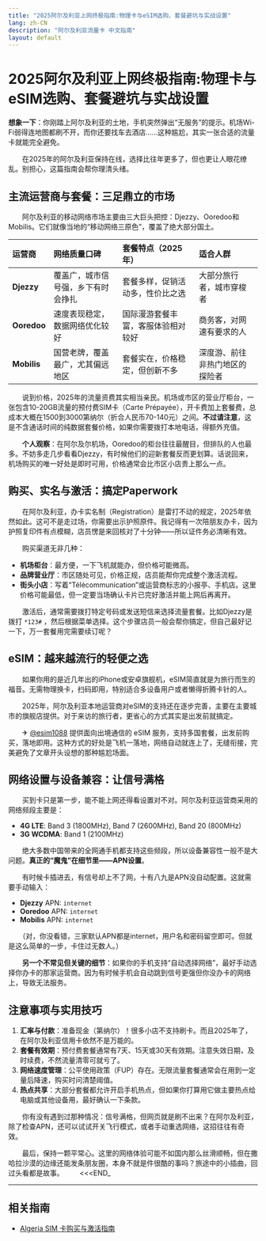 ```yaml
---
title: "2025阿尔及利亚上网终极指南:物理卡与eSIM选购、套餐避坑与实战设置"
lang: zh-CN
description: "阿尔及利亚流量卡 中文指南"
layout: default
---
```

# 2025阿尔及利亚上网终极指南:物理卡与eSIM选购、套餐避坑与实战设置

**想象一下**：你刚踏上阿尔及利亚的土地，手机突然弹出“无服务”的提示。机场Wi-Fi弱得连地图都刷不开，而你还要找车去酒店……这种尴尬，其实一张合适的流量卡就能完全避免。

　　在2025年的阿尔及利亚保持在线，选择比往年更多了，但也更让人眼花缭乱。别担心，这篇指南会帮你理清头绪。

## 主流运营商与套餐：三足鼎立的市场

　　阿尔及利亚的移动网络市场主要由三大巨头把控：Djezzy、Ooredoo和Mobilis。它们就像当地的“移动网络三原色”，覆盖了绝大部分国土。

| 运营商 | 网络质量口碑 | 套餐特点（2025年） | 适合人群 |
| :--- | :--- | :--- | :--- |
| **Djezzy** | 覆盖广，城市信号强，乡下有时会挣扎 | 套餐多样，促销活动多，性价比之选 | 大部分旅行者，城市穿梭者 |
| **Ooredoo** | 速度表现稳定，数据网络优化较好 | 国际漫游套餐丰富，客服体验相对较好 | 商务客，对网速有要求的人 |
| **Mobilis** | 国营老牌，覆盖最广，尤其偏远地区 | 套餐实在，价格稳定，但创新不多 | 深度游、前往非热门地区的探险者 |

　　说到价格，2025年的流量资费其实相当亲民。机场或市区的营业厅柜台，一张包含10-20GB流量的预付费SIM卡（Carte Prépayée），开卡费加上套餐费，总成本大概在1500到3000第纳尔（折合人民币70-140元）之间。**不过请注意**，这是不含通话时间的纯数据套餐价格，如果你需要拨打本地电话，得额外充值。

　　**个人观察**：在阿尔及尔机场，Ooredoo的柜台往往最醒目，但排队的人也最多。不妨多走几步看看Djezzy，有时候他们的迎新套餐反而更划算。话说回来，机场购买的唯一好处是即时可用，价格通常会比市区小店贵上那么一点。

## 购买、实名与激活：搞定Paperwork

　　在阿尔及利亚，办卡实名制（Registration）是雷打不动的规定，2025年依然如此。这可不是走过场，你需要出示护照原件。我记得有一次陪朋友办卡，因为护照复印件有点模糊，店员愣是来回核对了十分钟——所以证件务必清晰有效。

　　购买渠道无非几种：
*   **机场柜台**：最方便，一下飞机就能办，但价格可能微高。
*   **品牌营业厅**：市区随处可见，价格正规，店员能帮你完成整个激活流程。
*   **街头小店**：写着“Télécommunication”或运营商标志的小报亭、手机店。这里价格可能最低，但一定要当场确认卡片已完好激活并能上网后再离开。

　　激活后，通常需要拨打特定号码或发送短信来选择流量套餐。比如Djezzy是拨打 `*123#` ，然后根据菜单选择。这个步骤店员一般会帮你搞定，但自己最好记一下，万一套餐用完需要续订呢？

## eSIM：越来越流行的轻便之选

　　如果你用的是近几年出的iPhone或安卓旗舰机，eSIM简直就是为旅行而生的福音。无需物理换卡，扫码即用，特别适合多设备用户或者懒得折腾卡针的人。

　　2025年，阿尔及利亚本地运营商对eSIM的支持还在逐步完善，主要在主要城市的旗舰店提供。对于来访的旅行者，更省心的方式其实是出发前就搞定。

　　✈ [@esim1088](https://t.me/s/esim1088) 提供面向出境通信的 eSIM 服务，支持多国套餐，出发前购买，落地即用。这种方式的好处是飞机一落地，网络自动就连上了，无缝衔接，完美避免了文章开头设想的那种尴尬场面。

## 网络设置与设备兼容：让信号满格

　　买到卡只是第一步，能不能上网还得看设置对不对。阿尔及利亚运营商采用的网络频段主要是：
*   **4G LTE**: Band 3 (1800MHz), Band 7 (2600MHz), Band 20 (800MHz)
*   **3G WCDMA**: Band 1 (2100MHz)

　　绝大多数中国带来的全网通手机都支持这些频段，所以设备兼容性一般不是大问题。**真正的“魔鬼”在细节里——APN设置**。

　　有时候卡插进去，有信号却上不了网，十有八九是APN没自动配置。这就需要手动输入：

*   **Djezzy** APN: `internet`
*   **Ooredoo** APN: `internet`
*   **Mobilis** APN: `internet`

　　（对，你没看错，三家默认APN都是internet，用户名和密码留空即可。但就是这么简单的一步，卡住过无数人。）

　　**另一个不常见但关键的细节**：如果你的手机支持“自动选择网络”，最好手动选择你办卡的那家运营商。因为有时候手机会自动跳到信号更强但你没办卡的网络上，导致无法服务。

## 注意事项与实用技巧

1.  **汇率与付款**：准备现金（第纳尔）！很多小店不支持刷卡。而且2025年了，在阿尔及利亚信用卡依然不是万能的。
2.  **套餐有效期**：预付费套餐通常有7天、15天或30天有效期。注意失效日期，及时续费，不然流量清零可就亏了。
3.  **网络速度管理**：公平使用政策（FUP）存在。无限流量套餐通常会在用到一定量后降速，购买时问清楚阈值。
4.  **热点共享**：大部分套餐都允许开启手机热点，但如果你打算用它做主要热点给电脑或其他设备用，最好确认一下条款。

　　你有没有遇到过那种情况：信号满格，但网页就是刷不出来？在阿尔及利亚，除了检查APN，还可以试试开关飞行模式，或者手动重选网络，这招往往有奇效。

　　最后，保持一颗平常心。这里的网络体验可能不如国内那么丝滑顺畅，但在撒哈拉沙漠的边缘还能发条朋友圈，本身不就是件很酷的事吗？旅途中的小插曲，回过头看都是故事。
　　<<<END_

<!-- crosslink -->
---

## 相关指南

- [Algeria SIM 卡购买与激活指南](https://faciylike.github.io/algeria-sim-guides)
